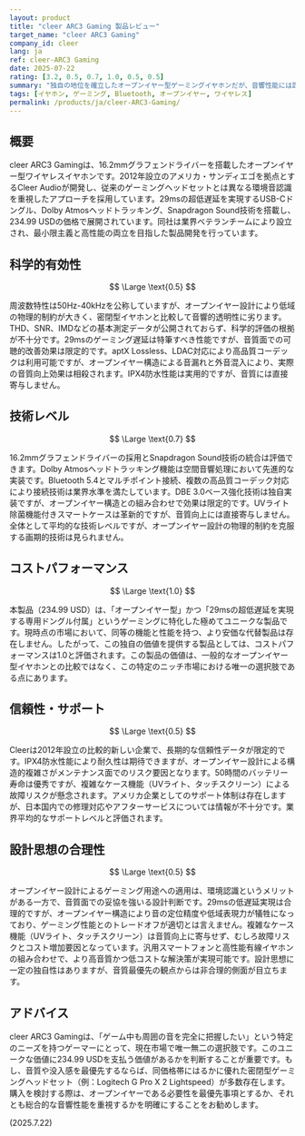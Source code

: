 ```yaml
---
layout: product
title: "cleer ARC3 Gaming 製品レビュー"
target_name: "cleer ARC3 Gaming"
company_id: cleer
lang: ja
ref: cleer-ARC3 Gaming
date: 2025-07-22
rating: [3.2, 0.5, 0.7, 1.0, 0.5, 0.5]
summary: "独自の地位を確立したオープンイヤー型ゲーミングイヤホンだが、音響性能には課題も"
tags: [イヤホン, ゲーミング, Bluetooth, オープンイヤー, ワイヤレス]
permalink: /products/ja/cleer-ARC3-Gaming/
---
```


## 概要

cleer ARC3 Gamingは、16.2mmグラフェンドライバーを搭載したオープンイヤー型ワイヤレスイヤホンです。2012年設立のアメリカ・サンディエゴを拠点とするCleer Audioが開発し、従来のゲーミングヘッドセットとは異なる環境音認識を重視したアプローチを採用しています。29msの超低遅延を実現するUSB-Cドングル、Dolby Atmosヘッドトラッキング、Snapdragon Sound技術を搭載し、234.99 USDの価格で展開されています。同社は業界ベテランチームにより設立され、最小限主義と高性能の両立を目指した製品開発を行っています。

## 科学的有効性

$$ \Large \text{0.5} $$

周波数特性は50Hz-40kHzを公称していますが、オープンイヤー設計により低域の物理的制約が大きく、密閉型イヤホンと比較して音響的透明性に劣ります。THD、SNR、IMDなどの基本測定データが公開されておらず、科学的評価の根拠が不十分です。29msのゲーミング遅延は特筆すべき性能ですが、音質面での可聴的改善効果は限定的です。aptX Lossless、LDAC対応により高品質コーデックは利用可能ですが、オープンイヤー構造による音漏れと外音混入により、実際の音質向上効果は相殺されます。IPX4防水性能は実用的ですが、音質には直接寄与しません。

## 技術レベル

$$ \Large \text{0.7} $$

16.2mmグラフェンドライバーの採用とSnapdragon Sound技術の統合は評価できます。Dolby Atmosヘッドトラッキング機能は空間音響処理において先進的な実装です。Bluetooth 5.4とマルチポイント接続、複数の高品質コーデック対応により接続技術は業界水準を満たしています。DBE 3.0ベース強化技術は独自実装ですが、オープンイヤー構造との組み合わせで効果は限定的です。UVライト除菌機能付きスマートケースは革新的ですが、音質向上には直接寄与しません。全体として平均的な技術レベルですが、オープンイヤー設計の物理的制約を克服する画期的技術は見られません。

## コストパフォーマンス

$$ \Large \text{1.0} $$

本製品（234.99 USD）は、「オープンイヤー型」かつ「29msの超低遅延を実現する専用ドングル付属」というゲーミングに特化した極めてユニークな製品です。現時点の市場において、同等の機能と性能を持つ、より安価な代替製品は存在しません。したがって、この独自の価値を提供する製品としては、コストパフォーマンスは1.0と評価されます。この製品の価値は、一般的なオープンイヤー型イヤホンとの比較ではなく、この特定のニッチ市場における唯一の選択肢である点にあります。

## 信頼性・サポート

$$ \Large \text{0.5} $$

Cleerは2012年設立の比較的新しい企業で、長期的な信頼性データが限定的です。IPX4防水性能により耐久性は期待できますが、オープンイヤー設計による構造的複雑さがメンテナンス面でのリスク要因となります。50時間のバッテリー寿命は優秀ですが、複雑なケース機能（UVライト、タッチスクリーン）による故障リスクが懸念されます。アメリカ企業としてのサポート体制は存在しますが、日本国内での修理対応やアフターサービスについては情報が不十分です。業界平均的なサポートレベルと評価されます。

## 設計思想の合理性

$$ \Large \text{0.5} $$

オープンイヤー設計によるゲーミング用途への適用は、環境認識というメリットがある一方で、音質面での妥協を強いる設計判断です。29msの低遅延実現は合理的ですが、オープンイヤー構造により音の定位精度や低域表現力が犠牲になっており、ゲーミング性能とのトレードオフが適切とは言えません。複雑なケース機能（UVライト、タッチスクリーン）は音質向上に寄与せず、むしろ故障リスクとコスト増加要因となっています。汎用スマートフォンと高性能有線イヤホンの組み合わせで、より高音質かつ低コストな解決策が実現可能です。設計思想に一定の独自性はありますが、音質最優先の観点からは非合理的側面が目立ちます。

## アドバイス

cleer ARC3 Gamingは、「ゲーム中も周囲の音を完全に把握したい」という特定のニーズを持つゲーマーにとって、現在市場で唯一無二の選択肢です。このユニークな価値に234.99 USDを支払う価値があるかを判断することが重要です。もし、音質や没入感を最優先するならば、同価格帯にはるかに優れた密閉型ゲーミングヘッドセット（例：Logitech G Pro X 2 Lightspeed）が多数存在します。購入を検討する際は、オープンイヤーである必要性を最優先事項とするか、それとも総合的な音響性能を重視するかを明確にすることをお勧めします。

(2025.7.22)

